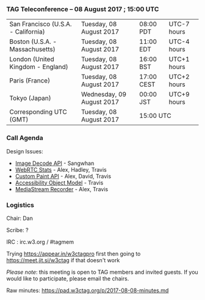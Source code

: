 ### TAG Teleconference – 08 August 2017 ; 15:00 UTC

<table>
<tr><td> San Francisco (U.S.A. - California) <td> Tuesday, 08 August 2017 <td> 08:00 PDT <td> UTC-7 hours
<tr><td> Boston (U.S.A. - Massachusetts) <td> Tuesday, 08 August 2017 <td> 11:00 EDT <td> UTC-4 hours
<tr><td> London (United Kingdom - England) <td> Tuesday, 08 August 2017 <td> 16:00 BST <td> UTC+1 hours
<tr><td> Paris (France) <td> Tuesday, 08 August 2017 <td> 17:00 CEST <td> UTC+2 hours
<tr><td> Tokyo (Japan) <td> Wednesday, 09 August 2017 <td> 00:00 JST <td> UTC+9 hours
<tr><td> Corresponding UTC (GMT) <td> Tuesday, 08 August 2017 <td colspan=2> 15:00 UTC
</table>

### Call Agenda

Design Issues:
* [Image Decode API](https://github.com/w3ctag/design-reviews/issues/182) - Sangwhan
* [WebRTC Stats](https://github.com/w3ctag/design-reviews/issues/148) - Alex, Hadley, Travis
* [Custom Paint API](https://github.com/w3ctag/design-reviews/issues/140) - Alex, David, Travis
* [Accessibility Object Model](https://github.com/w3ctag/design-reviews/issues/134) - Travis
* [MediaStream Recorder](https://github.com/w3ctag/design-reviews/issues/131) - Alex, Travis

### Logistics

Chair: Dan

Scribe: ?

IRC : irc.w3.org / #tagmem

Trying https://appear.in/w3ctagpro first then going to https://meet.jit.si/w3ctag if that doesn't work

*Please note*: this meeting is open to TAG members and invited guests. If you would like to participate, please email the chairs.

Raw minutes: https://pad.w3ctag.org/p/2017-08-08-minutes.md
